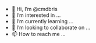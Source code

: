 - 👋 Hi, I’m @cmdbris
- 👀 I’m interested in ...
- 🌱 I’m currently learning ...
- 💞️ I’m looking to collaborate on ...
- 📫 How to reach me ...

<!---
cmdbris/cmdbris is a ✨ special ✨ repository because its `README.md` (this file) appears on your GitHub profile.
You can click the Preview link to take a look at your changes.
--->
